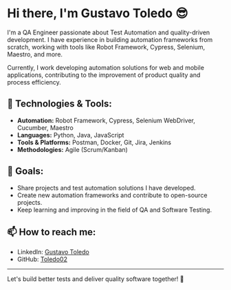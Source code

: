 # Hi there, I'm Gustavo Toledo 😎

I'm a QA Engineer passionate about Test Automation and quality-driven development. I have experience in building automation frameworks from scratch, working with tools like Robot Framework, Cypress, Selenium, Maestro, and more.

Currently, I work developing automation solutions for web and mobile applications, contributing to the improvement of product quality and process efficiency.

## 🔧 Technologies & Tools:
- **Automation:** Robot Framework, Cypress, Selenium WebDriver, Cucumber, Maestro
- **Languages:** Python, Java, JavaScript
- **Tools & Platforms:** Postman, Docker, Git, Jira, Jenkins
- **Methodologies:** Agile (Scrum/Kanban)

## 🚀 Goals:
- Share projects and test automation solutions I have developed.
- Create new automation frameworks and contribute to open-source projects.
- Keep learning and improving in the field of QA and Software Testing.

## 📫 How to reach me:
- LinkedIn: [Gustavo Toledo](https://www.linkedin.com/in/gustavotoledo02/)
- GitHub: [Toledo02](https://github.com/Toledo02)

---

Let's build better tests and deliver quality software together! 🚀
